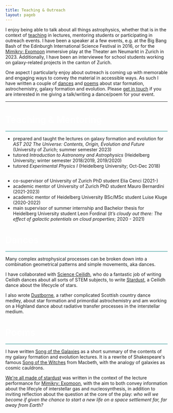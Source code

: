 ```yaml
---
title: Teaching & Outreach
layout: pageb
---
```

I enjoy being able to talk about all things astrophysics, whether that is in the context of [teaching](#teaching) in lectures, mentoring students or participating in outreach events. I have been a speaker at a few events, e.g. at the Big Bang Bash of the Edinburgh International Science Festival in 2016, or for the [Mimikry: Exomoon](https://seads.network/project/exomoon) immersive play at the Theater am Neumarkt in Zurich in 2023. Additionally, I have been an interviewee for school students working on galaxy-related projects in the canton of Zurich. 

One aspect I particularly enjoy about outreach is coming up with memorable and engaging ways to convey the material in accessible ways. As such I have written a couple of [dances](#dances) and [poems](#poems) about star formation, astrochemistry, galaxy formation and evolution. Please [get in touch](/#contact) if you are interested in me giving a talk/writing a dance/poem for your event. 

<hr>

<h1 style="color:white;" id="teaching"> Teaching & Mentoring </h1>

<hr class="tenp-width" style="background-color:#008080;">

<ul style="text-align: left;">
<li> prepared and taught the lectures on galaxy formation and evolution for <i>AST 202 The Universe: Contents, Origin, Evolution and Future</i> (University of Zurich; summer semester 2023) </li>
<li> tutored <i>Introduction to Astronomy and Astrophysics</i> (Heidelberg University; winter semester 2018/2019, 2019/2020)</li> 
<li> tutored <i>Experimental Physics I</i> (Heidelberg University; Oct-Dec 2018)</li> 
</ul>

<hr class="tenp-width" style="background-color:#fff;">

<ul style="text-align: left;">
<li> co-supervisor of University of Zurich PhD student Elia Cenci (2021-) </li>
<li> academic mentor of University of Zurich PhD student Mauro Bernardini (2021-2023) </li>
<li> academic mentor of Heidelberg University BSc/MSc student Luise Kluge (2020-2022)</li> 
<li> main supervisor of summer internship and Bachelor thesis for Heidelberg University student Leon Fordinal (<i>It’s cloudy out there: The effect of galactic potentials on cloud properties</i>; 2020 - 2021) </li> 
</ul>


<!-- # <span style="color:white"> Dances </span> # -->
<h1 style="color:white;" id="dances"> Dances </h1>

<hr class="tenp-width" style="background-color:#008080;">

Many complex astrophysical processes can be broken down into a combination geometrical patterns and simple movements, aka dances. 

I have collaborated with [Science Ceilidh](https://www.scienceceilidh.com), who do a fantastic job of writing Ceilidh dances about all sorts of STEM subjects, to write [Stardust](/blog/stardust), a Ceilidh dance about the lifecycle of stars. 

I also wrote [Dustborne](/blog/dustborne), a rather complicated Scottish country dance medley, about star formation and primordial astrochemistry and am working on a Highland dance about radiative transfer processes in the interstellar medium.





<h1 style="color:white;" id="poems"> Poems </h1>

<hr class="tenp-width" style="background-color:#008080;">

I have written [Song of the Galaxies](/blog/song-of-the-galaxies) as a short summary of the contents of my galaxy formation and evolution lectures. It is a rewrite of Shakespeare's famous [Song of the Witches](https://www.poetryfoundation.org/poems/43189/song-of-the-witches-double-double-toil-and-trouble) from Macbeth, with the analogy of galaxies as cosmic cauldrons.

[We're all made of stardust](/blog/were-all-made-of-stardust) was written in the context of the lecture performance for [Mimikry: Exomoon](https://seads.network/project/exomoon), with the aim to both convey information about the lifecyle of interstellar gas and nucleosynthesis, in addition to inviting reflection about the question at the core of the play: _who will we become if given the chance to start a new life on a space settlement far, far away from Earth?_ 